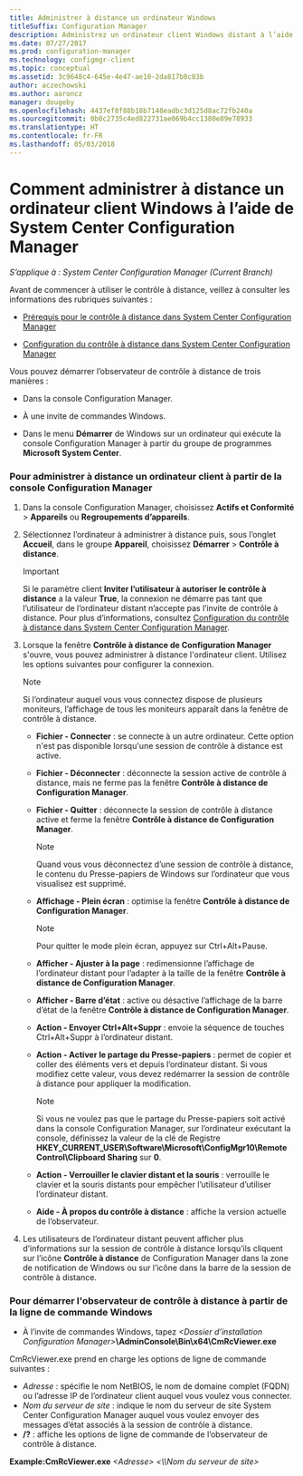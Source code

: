 ```yaml
---
title: Administrer à distance un ordinateur Windows
titleSuffix: Configuration Manager
description: Administrez un ordinateur client Windows distant à l’aide de System Center Configuration Manager.
ms.date: 07/27/2017
ms.prod: configuration-manager
ms.technology: configmgr-client
ms.topic: conceptual
ms.assetid: 3c9648c4-645e-4e47-ae10-2da817b8c83b
author: aczechowski
ms.author: aaroncz
manager: dougeby
ms.openlocfilehash: 4437ef8f88b18b7148eadbc3d125d8ac72fb240a
ms.sourcegitcommit: 0b0c2735c4ed822731ae069b4cc1380e89e78933
ms.translationtype: HT
ms.contentlocale: fr-FR
ms.lasthandoff: 05/03/2018
---
```

# <a name="how-to-remotely-administer-a-windows-client-computer-by-using-system-center-configuration-manager"></a>Comment administrer à distance un ordinateur client Windows à l’aide de System Center Configuration Manager

*S’applique à : System Center Configuration Manager (Current Branch)*

Avant de commencer à utiliser le contrôle à distance, veillez à consulter les informations des rubriques suivantes :  

-   [Prérequis pour le contrôle à distance dans System Center Configuration Manager](../../../../core/clients/manage/remote-control/prerequisites-for-remote-control.md)  

-   [Configuration du contrôle à distance dans System Center Configuration Manager](../../../../core/clients/manage/remote-control/configuring-remote-control.md)  

Vous pouvez démarrer l’observateur de contrôle à distance de trois manières :  

-   Dans la console Configuration Manager.  

-   À une invite de commandes Windows.  

-   Dans le menu **Démarrer** de Windows sur un ordinateur qui exécute la console Configuration Manager à partir du groupe de programmes **Microsoft System Center**.  

### <a name="to-remotely-administer-a-client-computer-from-the-configuration-manager-console"></a>Pour administrer à distance un ordinateur client à partir de la console Configuration Manager  

1.  Dans la console Configuration Manager, choisissez **Actifs et Conformité** > **Appareils** ou **Regroupements d’appareils**.  

3.  Sélectionnez l’ordinateur à administrer à distance puis, sous l’onglet **Accueil**, dans le groupe **Appareil**, choisissez **Démarrer** > **Contrôle à distance**.  

    > [!IMPORTANT]  
    >  Si le paramètre client **Inviter l’utilisateur à autoriser le contrôle à distance** a la valeur **True**, la connexion ne démarre pas tant que l’utilisateur de l’ordinateur distant n’accepte pas l’invite de contrôle à distance. Pour plus d’informations, consultez [Configuration du contrôle à distance dans System Center Configuration Manager](../../../../core/clients/manage/remote-control/configuring-remote-control.md).  

4.  Lorsque la fenêtre **Contrôle à distance de Configuration Manager** s'ouvre, vous pouvez administrer à distance l'ordinateur client. Utilisez les options suivantes pour configurer la connexion.  

    > [!NOTE]  
    >  Si l’ordinateur auquel vous vous connectez dispose de plusieurs moniteurs, l’affichage de tous les moniteurs apparaît dans la fenêtre de contrôle à distance.  

    -   **Fichier - Connecter** : se connecte à un autre ordinateur. Cette option n'est pas disponible lorsqu'une session de contrôle à distance est active.  

    -   **Fichier - Déconnecter** : déconnecte la session active de contrôle à distance, mais ne ferme pas la fenêtre **Contrôle à distance de Configuration Manager**.  

    -   **Fichier - Quitter** : déconnecte la session de contrôle à distance active et ferme la fenêtre **Contrôle à distance de Configuration Manager**.  

        > [!NOTE]  
        >  Quand vous vous déconnectez d’une session de contrôle à distance, le contenu du Presse-papiers de Windows sur l’ordinateur que vous visualisez est supprimé.  

    -   **Affichage - Plein écran** : optimise la fenêtre **Contrôle à distance de Configuration Manager**.  

        > [!NOTE]  
        >  Pour quitter le mode plein écran, appuyez sur Ctrl+Alt+Pause.  

    -   **Afficher - Ajuster à la page** : redimensionne l’affichage de l’ordinateur distant pour l’adapter à la taille de la fenêtre **Contrôle à distance de Configuration Manager**.  

    -   **Afficher - Barre d’état** : active ou désactive l’affichage de la barre d’état de la fenêtre **Contrôle à distance de Configuration Manager**.  

    -   **Action - Envoyer Ctrl+Alt+Suppr** : envoie la séquence de touches Ctrl+Alt+Suppr à l’ordinateur distant.  

    -   **Action - Activer le partage du Presse-papiers** : permet de copier et coller des éléments vers et depuis l’ordinateur distant. Si vous modifiez cette valeur, vous devez redémarrer la session de contrôle à distance pour appliquer la modification.  

        > [!NOTE]  
        >  Si vous ne voulez pas que le partage du Presse-papiers soit activé dans la console Configuration Manager, sur l’ordinateur exécutant la console, définissez la valeur de la clé de Registre **HKEY_CURRENT_USER\Software\Microsoft\ConfigMgr10\Remote Control\Clipboard Sharing** sur **0**.  

    -   **Action - Verrouiller le clavier distant et la souris** : verrouille le clavier et la souris distants pour empêcher l’utilisateur d’utiliser l’ordinateur distant.  

    -   **Aide - À propos du contrôle à distance** : affiche la version actuelle de l’observateur.  

5.  Les utilisateurs de l’ordinateur distant peuvent afficher plus d’informations sur la session de contrôle à distance lorsqu’ils cliquent sur l’icône **Contrôle à distance** de Configuration Manager dans la zone de notification de Windows ou sur l’icône dans la barre de la session de contrôle à distance.  

### <a name="to-start-the-remote-control-viewer-from-the-windows-command-line"></a>Pour démarrer l'observateur de contrôle à distance à partir de la ligne de commande Windows  

-   À l’invite de commandes Windows, tapez *<Dossier d’installation Configuration Manager\>***\AdminConsole\Bin\x64\CmRcViewer.exe**  

CmRcViewer.exe prend en charge les options de ligne de commande suivantes :  

- *Adresse* : spécifie le nom NetBIOS, le nom de domaine complet (FQDN) ou l’adresse IP de l’ordinateur client auquel vous voulez vous connecter.
- *Nom du serveur de site* : indique le nom du serveur de site System Center Configuration Manager auquel vous voulez envoyer des messages d’état associés à la session de contrôle à distance.
- **/?** : affiche les options de ligne de commande de l’observateur de contrôle à distance.  
     
**Example:CmRcViewer.exe** *<Adresse\>* *<\\\Nom du serveur de site>*  
